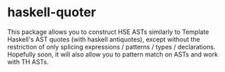 haskell-quoter
==============

This package allows you to construct HSE ASTs similarly to
Template Haskell's AST quotes (with haskell antiquotes),
except without the restriction of only splicing expressions /
patterns / types / declarations.  Hopefully soon, it will
also allow you to pattern match on ASTs and work with TH
ASTs.
